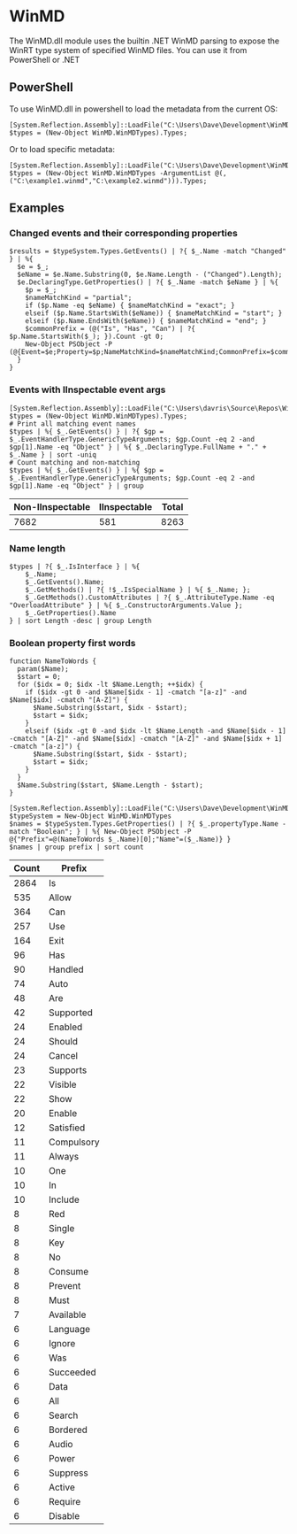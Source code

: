 # WinMD
The WinMD.dll module uses the builtin .NET WinMD parsing to expose the WinRT type system of specified WinMD files. You can use it from PowerShell or .NET

## PowerShell
To use WinMD.dll in powershell to load the metadata from the current OS:

    [System.Reflection.Assembly]::LoadFile("C:\Users\Dave\Development\WinMDGraph\WinMD\bin\Debug\WinMD.dll");
    $types = (New-Object WinMD.WinMDTypes).Types;

Or to load specific metadata:

    [System.Reflection.Assembly]::LoadFile("C:\Users\Dave\Development\WinMDGraph\WinMD\bin\Debug\WinMD.dll");
    $types = (New-Object WinMD.WinMDTypes -ArgumentList @(,("C:\example1.winmd","C:\example2.winmd"))).Types;

## Examples

### Changed events and their corresponding properties

    $results = $typeSystem.Types.GetEvents() | ?{ $_.Name -match "Changed" } | %{ 
      $e = $_; 
      $eName = $e.Name.Substring(0, $e.Name.Length - ("Changed").Length); 
      $e.DeclaringType.GetProperties() | ?{ $_.Name -match $eName } | %{
        $p = $_;
        $nameMatchKind = "partial";
        if ($p.Name -eq $eName) { $nameMatchKind = "exact"; }
        elseif ($p.Name.StartsWith($eName)) { $nameMatchKind = "start"; }
        elseif ($p.Name.EndsWith($eName)) { $nameMatchKind = "end"; }
        $commonPrefix = (@("Is", "Has", "Can") | ?{ $p.Name.StartsWith($_); }).Count -gt 0;
        New-Object PSObject -P (@{Event=$e;Property=$p;NameMatchKind=$nameMatchKind;CommonPrefix=$commonPrefix})
      }
    }
### Events with IInspectable event args

```
[System.Reflection.Assembly]::LoadFile("C:\Users\davris\Source\Repos\WinMDGraph\WinMD\bin\Debug\WinMD.dll");
$types = (New-Object WinMD.WinMDTypes).Types;
# Print all matching event names 
$types | %{ $_.GetEvents() } | ?{ $gp = $_.EventHandlerType.GenericTypeArguments; $gp.Count -eq 2 -and $gp[1].Name -eq "Object" } | %{ $_.DeclaringType.FullName + "." + $_.Name } | sort -uniq
# Count matching and non-matching
$types | %{ $_.GetEvents() } | %{ $gp = $_.EventHandlerType.GenericTypeArguments; $gp.Count -eq 2 -and $gp[1].Name -eq "Object" } | group
```

Non-IInspectable | IInspectable | Total
---|---|---
7682 | 581 | 8263

### Name length
```
$types | ?{ $_.IsInterface } | %{
    $_.Name;
    $_.GetEvents().Name;
    $_.GetMethods() | ?{ !$_.IsSpecialName } | %{ $_.Name; };
    $_.GetMethods().CustomAttributes | ?{ $_.AttributeType.Name -eq "OverloadAttribute" } | %{ $_.ConstructorArguments.Value };
    $_.GetProperties().Name
} | sort Length -desc | group Length
``` 

### Boolean property first words
```
function NameToWords {
  param($Name);
  $start = 0;
  for ($idx = 0; $idx -lt $Name.Length; ++$idx) {
    if ($idx -gt 0 -and $Name[$idx - 1] -cmatch "[a-z]" -and $Name[$idx] -cmatch "[A-Z]") {
      $Name.Substring($start, $idx - $start);
      $start = $idx;
    }
    elseif ($idx -gt 0 -and $idx -lt $Name.Length -and $Name[$idx - 1] -cmatch "[A-Z]" -and $Name[$idx] -cmatch "[A-Z]" -and $Name[$idx + 1] -cmatch "[a-z]") {
      $Name.Substring($start, $idx - $start);
      $start = $idx;
    }
  }
  $Name.Substring($start, $Name.Length - $start);
}

[System.Reflection.Assembly]::LoadFile("C:\Users\Dave\Development\WinMDGraph\WinMD\bin\Debug\WinMD.dll");
$typeSystem = New-Object WinMD.WinMDTypes
$names = $typeSystem.Types.GetProperties() | ?{ $_.propertyType.Name -match "Boolean"; } | %{ New-Object PSObject -P @{"Prefix"=@(NameToWords $_.Name)[0];"Name"=($_.Name)} }
$names | group prefix | sort count
```

Count | Prefix
------|-------
2864 | Is
535 | Allow
364 | Can
257 | Use
164 | Exit
96 | Has
90 | Handled
74 | Auto
48 | Are
42 | Supported
24 | Enabled
24 | Should
24 | Cancel
23 | Supports
22 | Visible
22 | Show
20 | Enable
12 | Satisfied
11 | Compulsory
11 | Always
10 | One
10 | In
10 | Include
8 | Red
8 | Single
8 | Key
8 | No
8 | Consume
8 | Prevent
8 | Must
7 | Available
6 | Language
6 | Ignore
6 | Was
6 | Succeeded
6 | Data
6 | All
6 | Search
6 | Bordered
6 | Audio
6 | Power
6 | Suppress
6 | Active
6 | Require
6 | Disable
